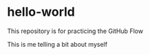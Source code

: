# hello-world
This repository is for practicing the GitHub Flow

This is me telling a bit about myself
